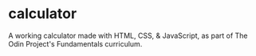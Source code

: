 # calculator
A working calculator made with HTML, CSS, &amp; JavaScript, as part of The Odin Project's Fundamentals curriculum.

